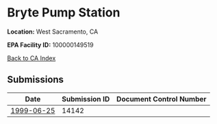 # Bryte Pump Station

**Location:** West Sacramento, CA

**EPA Facility ID:** 100000149519

[Back to CA Index](../../index.md)

## Submissions

| Date | Submission ID | Document Control Number |
|------|--------------|-------------------------|
| [1999-06-25](submissions/14142.md) | 14142 |  |
